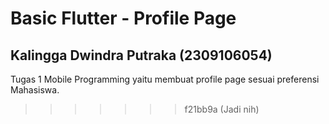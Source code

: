 # Basic Flutter - Profile Page

## Kalingga Dwindra Putraka (2309106054)

Tugas 1 Mobile Programming yaitu membuat profile page sesuai preferensi Mahasiswa.

> > > > > > > f21bb9a (Jadi nih)
